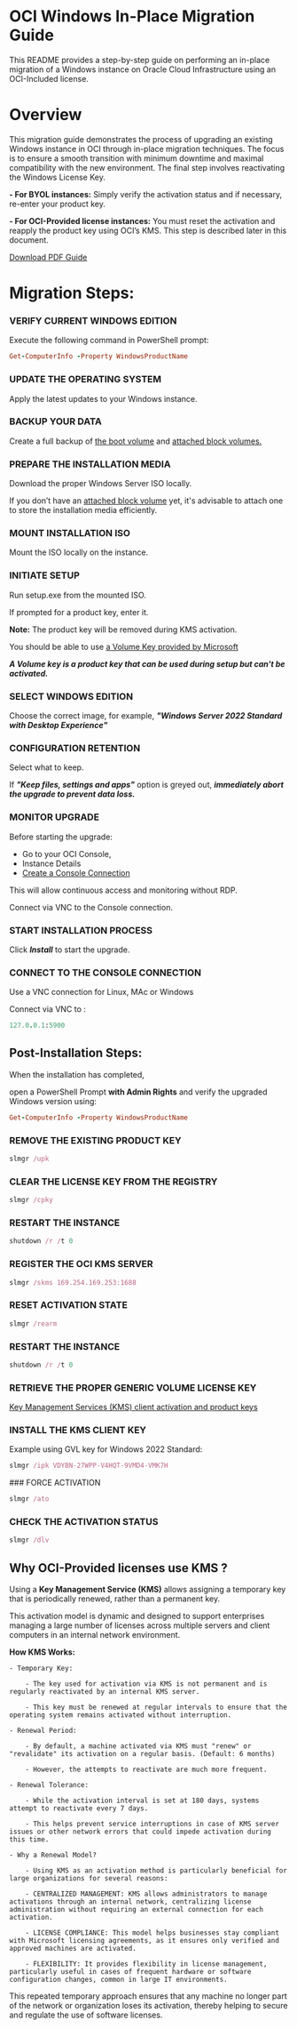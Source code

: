 # OCI Windows In-Place Migration Guide

This README provides a step-by-step guide on performing an in-place migration of a Windows instance on Oracle Cloud Infrastructure using an OCI-Included license.

# Overview

This migration guide demonstrates the process of upgrading an existing Windows instance inOCI through in-place migration techniques.The focus is to ensure a smooth transition with minimum downtime and maximal compatibilitywith the new environment.The final step involves reactivating the Windows License Key.**- For BYOL instances:** Simply verify the activation status and if necessary, re-enteryour product key.**- For OCI-Provided license instances:** You must reset the activation and reapply theproduct key using OCI’s KMS. This step is described later in this document.

[Download PDF Guide](./OCI_Windows_In-Place_Migration_Guide.pdf)


# Migration Steps:


### VERIFY CURRENT WINDOWS EDITION

Execute the following command in PowerShell prompt:

```ruby
Get-ComputerInfo -Property WindowsProductName
```

### UPDATE THE OPERATING SYSTEM

Apply the latest updates to your Windows instance.


### BACKUP YOUR DATA

Create a full backup of [the boot volume](https://docs.oracle.com/en-us/iaas/Content/Block/Concepts/bootvolumebackups.htm) and [attached block volumes.](https://docs.oracle.com/en-us/iaas/Content/Block/Concepts/blockvolumebackups.htm)


### PREPARE THE INSTALLATION MEDIA

Download the proper Windows Server ISO locally.
If you don’t have an [attached block volume](https://docs.oracle.com/en-us/iaas/Content/Block/Tasks/creatingavolume.htm) yet, it's advisable to attach one to store the installation media efficiently.


### MOUNT INSTALLATION ISO

Mount the ISO locally on the instance.


### INITIATE SETUP

Run setup.exe from the mounted ISO.

If prompted for a product key, enter it. 

**Note:** The product key will be removed during KMS activation.

You should be able to use [a Volume Key provided by Microsoft](https://learn.microsoft.com/en-us/windows-server/get-started/kms-client-activationkeys)***A Volume key is a product key that can be used during setup but can't be activated.***


### SELECT WINDOWS EDITION

Choose the correct image, 
for example, ***"Windows Server 2022 Standard with Desktop Experience"***


### CONFIGURATION RETENTION

Select what to keep.
 
If ***"Keep files, settings and apps"*** option is greyed out, **_immediately abort the upgrade to prevent data loss._**


### MONITOR UPGRADE

Before starting the upgrade: 

- Go to your OCI Console, 
- Instance Details 
- [Create a Console Connection](https://docs.oracle.com/en-us/iaas/Content/Compute/References/serialconsole.htm)

This will allow continuous access and monitoring without RDP.

Connect via VNC to the Console connection.

### START INSTALLATION PROCESS

Click ***Install*** to start the upgrade.

### CONNECT TO THE CONSOLE CONNECTION

Use a VNC connection for Linux, MAc or Windows

Connect via VNC to :

```ruby
127.0.0.1:5900
```

## Post-Installation Steps:

When the installation has completed, 

open a PowerShell Prompt **with Admin Rights** and verify the upgraded Windows version using:

```ruby
Get-ComputerInfo -Property WindowsProductName
```

### REMOVE THE EXISTING PRODUCT KEY


```ruby
slmgr /upk
```

### CLEAR THE LICENSE KEY FROM THE REGISTRY

```ruby
slmgr /cpky 
```

### RESTART THE INSTANCE

```ruby
shutdown /r /t 0
```

### REGISTER THE OCI KMS SERVER

```ruby
slmgr /skms 169.254.169.253:1688
```

### RESET ACTIVATION STATE

```ruby
slmgr /rearm
```

### RESTART THE INSTANCE

```ruby
shutdown /r /t 0
```

### RETRIEVE THE PROPER GENERIC VOLUME LICENSE KEY

[Key Management Services (KMS) client activation and product keys](https://learn.microsoft.com/en-us/windows-server/get-started/kms-client-activation-keys?tabs=server2022%2Cwindows1110ltsc%2Cversion1803%2Cwindows81)


### INSTALL THE KMS CLIENT KEY

Example using GVL key for Windows 2022 Standard:

```ruby
slmgr /ipk VDYBN-27WPP-V4HQT-9VMD4-VMK7H
```

### FORCE ACTIVATION

```ruby
slmgr /ato
```

### CHECK THE ACTIVATION STATUS

```ruby
slmgr /dlv
```

## Why OCI-Provided licenses use KMS ?

Using a **Key Management Service (KMS)** allows assigning a temporary key that is periodically renewed, rather than a permanent key.

This activation model is dynamic and designed to support enterprises managing a large number of licenses across multiple servers and client computers in an internal network environment.

**How KMS Works:**
	
	- Temporary Key:

		- The key used for activation via KMS is not permanent and is regularly reactivated by an internal KMS server.
		
		- This key must be renewed at regular intervals to ensure that the operating system remains activated without interruption.

	- Renewal Period:
	
		- By default, a machine activated via KMS must "renew" or "revalidate" its activation on a regular basis. (Default: 6 months)
		
		- However, the attempts to reactivate are much more frequent.

	- Renewal Tolerance:
	
		- While the activation interval is set at 180 days, systems attempt to reactivate every 7 days.
		
		- This helps prevent service interruptions in case of KMS server issues or other network errors that could impede activation during this time.

	- Why a Renewal Model?
	
		- Using KMS as an activation method is particularly beneficial for large organizations for several reasons:
		
		- CENTRALIZED MANAGEMENT: KMS allows administrators to manage activations through an internal network, centralizing license administration without requiring an external connection for each activation.

		- LICENSE COMPLIANCE: This model helps businesses stay compliant with Microsoft licensing agreements, as it ensures only verified and approved machines are activated.

		- FLEXIBILITY: It provides flexibility in license management, particularly useful in cases of frequent hardware or software configuration changes, common in large IT environments.

		
This repeated temporary approach ensures that any machine no longer part of the network or organization loses its activation, thereby helping to secure and regulate the use of software licenses.

